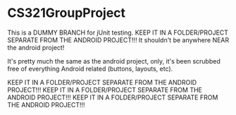 # CS321GroupProject

This is a DUMMY BRANCH for jUnit testing.
KEEP IT IN A FOLDER/PROJECT SEPARATE FROM THE ANDROID PROJECT!!! It shouldn't be anywhere NEAR the android project!

It's pretty much the same as the android project, only, it's been scrubbed free of everything Android related (buttons, layouts, etc).

KEEP IT IN A FOLDER/PROJECT SEPARATE FROM THE ANDROID PROJECT!!!
KEEP IT IN A FOLDER/PROJECT SEPARATE FROM THE ANDROID PROJECT!!!
KEEP IT IN A FOLDER/PROJECT SEPARATE FROM THE ANDROID PROJECT!!!
